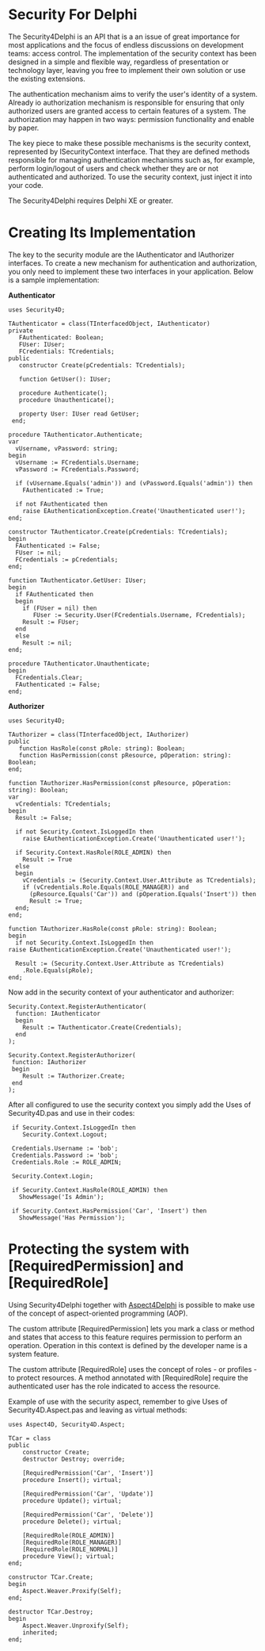 # Security For Delphi

The Security4Delphi is an API that is a an issue of great importance for most applications and the focus of endless discussions on development teams: access control. The implementation of the security context has been designed in a simple and flexible way, regardless of presentation or technology layer, leaving you free to implement their own solution or use the existing extensions.

The authentication mechanism aims to verify the user's identity of a system. Already io authorization mechanism is responsible for ensuring that only authorized users are granted access to certain features of a system. The authorization may happen in two ways: permission functionality and enable by paper.

The key piece to make these possible mechanisms is the security context, represented by ISecurityContext interface. That they are defined methods responsible for managing authentication mechanisms such as, for example, perform login/logout of users and check whether they are or not authenticated and authorized. To use the security context, just inject it into your code.

The Security4Delphi requires Delphi XE or greater.

# Creating Its Implementation #

The key to the security module are the IAuthenticator and IAuthorizer interfaces. To create a new mechanism for authentication and authorization, you only need to implement these two interfaces in your application. Below is a sample implementation:

**Authenticator**

    uses Security4D;

	TAuthenticator = class(TInterfacedObject, IAuthenticator)
    private
       FAuthenticated: Boolean;
       FUser: IUser;
       FCredentials: TCredentials;
    public
       constructor Create(pCredentials: TCredentials);
    
       function GetUser(): IUser;
    
       procedure Authenticate();
       procedure Unauthenticate();
    
       property User: IUser read GetUser;
     end;

    procedure TAuthenticator.Authenticate;
    var
      vUsername, vPassword: string;
    begin
      vUsername := FCredentials.Username;
      vPassword := FCredentials.Password;
    
      if (vUsername.Equals('admin')) and (vPassword.Equals('admin')) then
    	FAuthenticated := True;
    
      if not FAuthenticated then
    	raise EAuthenticationException.Create('Unauthenticated user!');
    end;
    
    constructor TAuthenticator.Create(pCredentials: TCredentials);
    begin
      FAuthenticated := False;
      FUser := nil;
      FCredentials := pCredentials;
    end;
    
    function TAuthenticator.GetUser: IUser;
    begin
      if FAuthenticated then
      begin
    	if (FUser = nil) then
      	   FUser := Security.User(FCredentials.Username, FCredentials);
       	Result := FUser;
      end
      else
    	Result := nil;
    end;
    
    procedure TAuthenticator.Unauthenticate;
    begin
      FCredentials.Clear;
      FAuthenticated := False;
    end;

**Authorizer**

    uses Security4D;

	TAuthorizer = class(TInterfacedObject, IAuthorizer)
    public
       function HasRole(const pRole: string): Boolean;
       function HasPermission(const pResource, pOperation: string): Boolean;
    end;

    function TAuthorizer.HasPermission(const pResource, pOperation: string): Boolean;
    var
      vCredentials: TCredentials;
    begin
      Result := False;
    
      if not Security.Context.IsLoggedIn then
    	raise EAuthenticationException.Create('Unauthenticated user!');
    
      if Security.Context.HasRole(ROLE_ADMIN) then
    	Result := True
      else
      begin
    	vCredentials := (Security.Context.User.Attribute as TCredentials);
    	if (vCredentials.Role.Equals(ROLE_MANAGER)) and 
		  (pResource.Equals('Car')) and (pOperation.Equals('Insert')) then
      	  Result := True;
      end;
    end;
    
    function TAuthorizer.HasRole(const pRole: string): Boolean;
    begin
      if not Security.Context.IsLoggedIn then
    raise EAuthenticationException.Create('Unauthenticated user!');
    
      Result := (Security.Context.User.Attribute as TCredentials)
        .Role.Equals(pRole);
    end;

Now add in the security context of your authenticator and authorizer:

    Security.Context.RegisterAuthenticator(
      function: IAuthenticator
      begin
        Result := TAuthenticator.Create(Credentials);
      end
    );
    
    Security.Context.RegisterAuthorizer(
     function: IAuthorizer
     begin
        Result := TAuthorizer.Create;
     end
    );

After all configured to use the security context you simply add the Uses of Security4D.pas and use in their codes:

     if Security.Context.IsLoggedIn then
    	Security.Context.Logout;
    
     Credentials.Username := 'bob';
     Credentials.Password := 'bob';
     Credentials.Role := ROLE_ADMIN;

     Security.Context.Login;

     if Security.Context.HasRole(ROLE_ADMIN) then
       ShowMessage('Is Admin');

	 if Security.Context.HasPermission('Car', 'Insert') then
       ShowMessage('Has Permission');

# Protecting the system with [RequiredPermission] and [RequiredRole] #

Using Security4Delphi together with [Aspect4Delphi](https://github.com/ezequieljuliano/Aspect4Delphi) is possible to make use of the concept of aspect-oriented programming (AOP).  

The custom attribute [RequiredPermission] lets you mark a class or method and states that access to this feature requires permission to perform an operation. Operation in this context is defined by the developer name is a system feature.

The custom attribute [RequiredRole] uses the concept of roles - or profiles - to protect resources. A method annotated with [RequiredRole] require the authenticated user has the role indicated to access the resource. 

Example of use with the security aspect, remember to give Uses of Security4D.Aspect.pas and leaving as virtual methods:

    uses Aspect4D, Security4D.Aspect;

	TCar = class
    public
	    constructor Create;
	    destructor Destroy; override;
	    
	    [RequiredPermission('Car', 'Insert')]
	    procedure Insert(); virtual;
	    
	    [RequiredPermission('Car', 'Update')]
	    procedure Update(); virtual;
	    
	    [RequiredPermission('Car', 'Delete')]
	    procedure Delete(); virtual;
	    
	    [RequiredRole(ROLE_ADMIN)]
	    [RequiredRole(ROLE_MANAGER)]
	    [RequiredRole(ROLE_NORMAL)]
	    procedure View(); virtual;
    end;

    constructor TCar.Create;
    begin
      	Aspect.Weaver.Proxify(Self);
    end;
    
    destructor TCar.Destroy;
    begin
      	Aspect.Weaver.Unproxify(Self);
      	inherited;
    end;